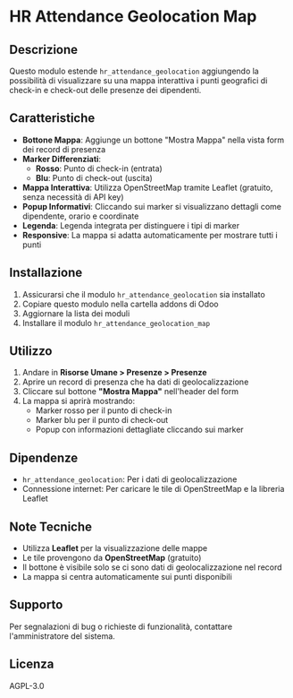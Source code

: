 # HR Attendance Geolocation Map

## Descrizione

Questo modulo estende `hr_attendance_geolocation` aggiungendo la possibilità di visualizzare su una mappa interattiva i punti geografici di check-in e check-out delle presenze dei dipendenti.

## Caratteristiche

- **Bottone Mappa**: Aggiunge un bottone "Mostra Mappa" nella vista form dei record di presenza
- **Marker Differenziati**: 
  - **Rosso**: Punto di check-in (entrata)
  - **Blu**: Punto di check-out (uscita)
- **Mappa Interattiva**: Utilizza OpenStreetMap tramite Leaflet (gratuito, senza necessità di API key)
- **Popup Informativi**: Cliccando sui marker si visualizzano dettagli come dipendente, orario e coordinate
- **Legenda**: Legenda integrata per distinguere i tipi di marker
- **Responsive**: La mappa si adatta automaticamente per mostrare tutti i punti

## Installazione

1. Assicurarsi che il modulo `hr_attendance_geolocation` sia installato
2. Copiare questo modulo nella cartella addons di Odoo
3. Aggiornare la lista dei moduli
4. Installare il modulo `hr_attendance_geolocation_map`

## Utilizzo

1. Andare in **Risorse Umane > Presenze > Presenze**
2. Aprire un record di presenza che ha dati di geolocalizzazione
3. Cliccare sul bottone **"Mostra Mappa"** nell'header del form
4. La mappa si aprirà mostrando:
   - Marker rosso per il punto di check-in
   - Marker blu per il punto di check-out
   - Popup con informazioni dettagliate cliccando sui marker

## Dipendenze

- `hr_attendance_geolocation`: Per i dati di geolocalizzazione
- Connessione internet: Per caricare le tile di OpenStreetMap e la libreria Leaflet

## Note Tecniche

- Utilizza **Leaflet** per la visualizzazione delle mappe
- Le tile provengono da **OpenStreetMap** (gratuito)
- Il bottone è visibile solo se ci sono dati di geolocalizzazione nel record
- La mappa si centra automaticamente sui punti disponibili

## Supporto

Per segnalazioni di bug o richieste di funzionalità, contattare l'amministratore del sistema.

## Licenza

AGPL-3.0
